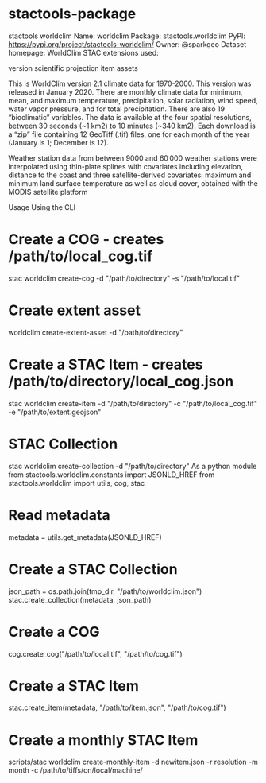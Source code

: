 # stactools-package

stactools worldclim
Name: worldclim
Package: stactools.worldclim
PyPI: https://pypi.org/project/stactools-worldclim/
Owner: @sparkgeo
Dataset homepage: WorldClim
STAC extensions used:

version
scientific
projection
item assets

This is WorldClim version 2.1 climate data for 1970-2000. This version was released in January 2020. There are monthly climate data for minimum, mean, and maximum temperature, precipitation, solar radiation, wind speed, water vapor pressure, and for total precipitation. There are also 19 “bioclimatic” variables. The data is available at the four spatial resolutions, between 30 seconds (~1 km2) to 10 minutes (~340 km2). Each download is a “zip” file containing 12 GeoTiff (.tif) files, one for each month of the year (January is 1; December is 12).

Weather station data from between 9000 and 60 000 weather stations were interpolated using thin-plate splines with covariates including elevation, distance to the coast and three satellite-derived covariates: maximum and minimum land surface temperature as well as cloud cover, obtained with the MODIS satellite platform

Usage
Using the CLI
# Create a COG - creates /path/to/local_cog.tif
stac worldclim create-cog -d "/path/to/directory" -s "/path/to/local.tif"
# Create extent asset
worldclim create-extent-asset -d "/path/to/directory"
# Create a STAC Item - creates /path/to/directory/local_cog.json
stac worldclim create-item -d "/path/to/directory" -c "/path/to/local_cog.tif" -e "/path/to/extent.geojson"
# STAC Collection
stac worldclim create-collection -d "/path/to/directory"
As a python module
from stactools.worldclim.constants import JSONLD_HREF
from stactools.worldclim import utils, cog, stac

# Read metadata
metadata = utils.get_metadata(JSONLD_HREF)

# Create a STAC Collection
json_path = os.path.join(tmp_dir, "/path/to/worldclim.json")
stac.create_collection(metadata, json_path)

# Create a COG
cog.create_cog("/path/to/local.tif", "/path/to/cog.tif")

# Create a STAC Item
stac.create_item(metadata, "/path/to/item.json", "/path/to/cog.tif")

# Create a monthly STAC Item
scripts/stac worldclim create-monthly-item -d newitem.json -r resolution -m month -c /path/to/tiffs/on/local/machine/
